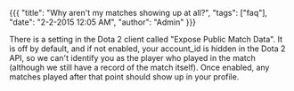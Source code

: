 {{{
  "title": "Why aren't my matches showing up at all?",
  "tags": ["faq"],
  "date": "2-2-2015 12:05 AM",
  "author": "Admin"
}}}

There is a setting in the Dota 2 client called "Expose Public Match Data".
It is off by default, and if not enabled, your account_id is hidden in the Dota 2 API, so we can't identify you as the player who played in the match (although we still have a record of the match itself).
Once enabled, any matches played after that point should show up in your profile.